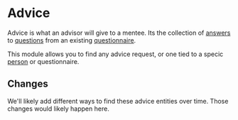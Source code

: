 # Advice

Advice is what an advisor will give to a mentee.
Its the collection of [answers](lib/advisor/answers/README.md) to [questions](lib/advisor/questions/README.md) from an existing [questionnaire](lib/advisor/questionnaire/README).

This module allows  you to find any advice request, or one tied to a specic [person](lib/advisor/people/README.md) or questionnaire.

## Changes

We'll likely add different ways to find these advice entities over time. Those changes would likely happen here.
